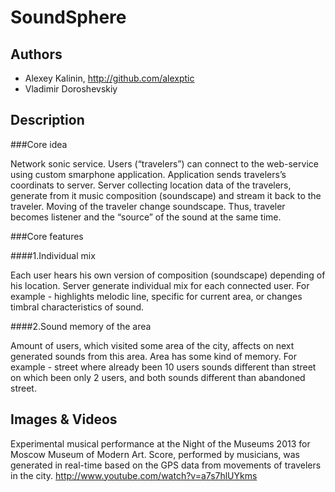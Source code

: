 # SoundSphere

## Authors
- Alexey Kalinin, http://github.com/alexptic
- Vladimir Doroshevskiy

## Description
###Core idea

Network sonic service. Users (“travelers”) can connect to the web-service using custom smarphone application. Application sends travelers’s coordinats to server. Server collecting location data of the travelers, generate from it music composition (soundscape) and stream it back to the traveler. Moving of the traveler change soundscape.  Thus, traveler becomes listener and the “source” of the sound at the same time.

###Core features

####1.Individual mix

Each user hears his own version of composition (soundscape) depending of his location. Server generate individual mix for each connected user.  For example - highlights melodic line, specific for current area, or changes timbral characteristics of sound. 

####2.Sound memory of the area

Amount of users, which visited some area of the city, affects on next generated sounds from this area. Area has some kind of memory. For example - street where already been 10 users sounds different than street on which been only 2 users, and both sounds different than abandoned street. 
 

## Images & Videos
Experimental musical performance at the Night of the Museums 2013 for Moscow Museum of Modern Art.
Score, performed by musicians, was generated in real-time based on the GPS data from movements of travelers in the city.
http://www.youtube.com/watch?v=a7s7hlUYkms
